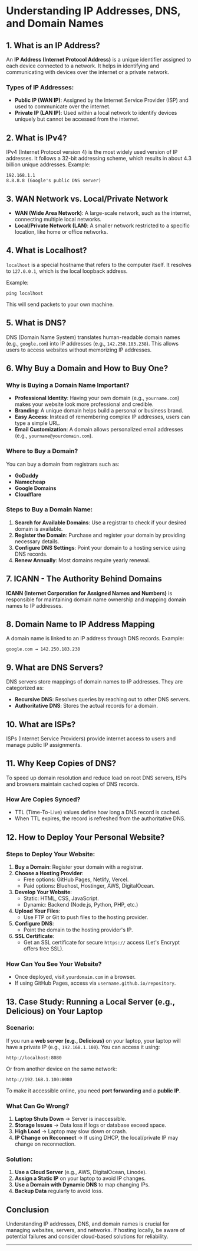 # Understanding IP Addresses, DNS, and Domain Names

## 1. What is an IP Address?
An **IP Address (Internet Protocol Address)** is a unique identifier assigned to each device connected to a network. It helps in identifying and communicating with devices over the internet or a private network.

### Types of IP Addresses:
- **Public IP (WAN IP)**: Assigned by the Internet Service Provider (ISP) and used to communicate over the internet.
- **Private IP (LAN IP)**: Used within a local network to identify devices uniquely but cannot be accessed from the internet.

## 2. What is IPv4?
IPv4 (Internet Protocol version 4) is the most widely used version of IP addresses. It follows a 32-bit addressing scheme, which results in about 4.3 billion unique addresses. Example:

```
192.168.1.1
8.8.8.8 (Google's public DNS server)
```

## 3. WAN Network vs. Local/Private Network
- **WAN (Wide Area Network)**: A large-scale network, such as the internet, connecting multiple local networks.
- **Local/Private Network (LAN)**: A smaller network restricted to a specific location, like home or office networks.

## 4. What is Localhost?
`localhost` is a special hostname that refers to the computer itself. It resolves to `127.0.0.1`, which is the local loopback address.

Example:
```
ping localhost
```
This will send packets to your own machine.

## 5. What is DNS?
DNS (Domain Name System) translates human-readable domain names (e.g., `google.com`) into IP addresses (e.g., `142.250.183.238`). This allows users to access websites without memorizing IP addresses.

## 6. Why Buy a Domain and How to Buy One?
### Why is Buying a Domain Name Important?
- **Professional Identity**: Having your own domain (e.g., `yourname.com`) makes your website look more professional and credible.
- **Branding**: A unique domain helps build a personal or business brand.
- **Easy Access**: Instead of remembering complex IP addresses, users can type a simple URL.
- **Email Customization**: A domain allows personalized email addresses (e.g., `yourname@yourdomain.com`).

### Where to Buy a Domain?
You can buy a domain from registrars such as:
- **GoDaddy**
- **Namecheap**
- **Google Domains**
- **Cloudflare**

### Steps to Buy a Domain Name:
1. **Search for Available Domains**: Use a registrar to check if your desired domain is available.
2. **Register the Domain**: Purchase and register your domain by providing necessary details.
3. **Configure DNS Settings**: Point your domain to a hosting service using DNS records.
4. **Renew Annually**: Most domains require yearly renewal.

## 7. ICANN - The Authority Behind Domains
**ICANN (Internet Corporation for Assigned Names and Numbers)** is responsible for maintaining domain name ownership and mapping domain names to IP addresses.

## 8. Domain Name to IP Address Mapping
A domain name is linked to an IP address through DNS records. Example:
```
google.com → 142.250.183.238
```

## 9. What are DNS Servers?
DNS servers store mappings of domain names to IP addresses. They are categorized as:
- **Recursive DNS**: Resolves queries by reaching out to other DNS servers.
- **Authoritative DNS**: Stores the actual records for a domain.

## 10. What are ISPs?
ISPs (Internet Service Providers) provide internet access to users and manage public IP assignments.

## 11. Why Keep Copies of DNS?
To speed up domain resolution and reduce load on root DNS servers, ISPs and browsers maintain cached copies of DNS records.

### How Are Copies Synced?
- TTL (Time-To-Live) values define how long a DNS record is cached.
- When TTL expires, the record is refreshed from the authoritative DNS.

## 12. How to Deploy Your Personal Website?
### Steps to Deploy Your Website:
1. **Buy a Domain**: Register your domain with a registrar.
2. **Choose a Hosting Provider**:
   - Free options: GitHub Pages, Netlify, Vercel.
   - Paid options: Bluehost, Hostinger, AWS, DigitalOcean.
3. **Develop Your Website**:
   - Static: HTML, CSS, JavaScript.
   - Dynamic: Backend (Node.js, Python, PHP, etc.)
4. **Upload Your Files**:
   - Use FTP or Git to push files to the hosting provider.
5. **Configure DNS**:
   - Point the domain to the hosting provider's IP.
6. **SSL Certificate**:
   - Get an SSL certificate for secure `https://` access (Let's Encrypt offers free SSL).

### How Can You See Your Website?
- Once deployed, visit `yourdomain.com` in a browser.
- If using GitHub Pages, access via `username.github.io/repository`.

## 13. Case Study: Running a Local Server (e.g., Delicious) on Your Laptop

### Scenario:
If you run a **web server (e.g., Delicious)** on your laptop, your laptop will have a private IP (e.g., `192.168.1.100`). You can access it using:
```
http://localhost:8080
```
Or from another device on the same network:
```
http://192.168.1.100:8080
```
To make it accessible online, you need **port forwarding** and a **public IP**.

### What Can Go Wrong?
1. **Laptop Shuts Down** → Server is inaccessible.
2. **Storage Issues** → Data loss if logs or database exceed space.
3. **High Load** → Laptop may slow down or crash.
4. **IP Change on Reconnect** → If using DHCP, the local/private IP may change on reconnection.

### Solution:
1. **Use a Cloud Server** (e.g., AWS, DigitalOcean, Linode).
2. **Assign a Static IP** on your laptop to avoid IP changes.
3. **Use a Domain with Dynamic DNS** to map changing IPs.
4. **Backup Data** regularly to avoid loss.

## Conclusion
Understanding IP addresses, DNS, and domain names is crucial for managing websites, servers, and networks. If hosting locally, be aware of potential failures and consider cloud-based solutions for reliability.

---
